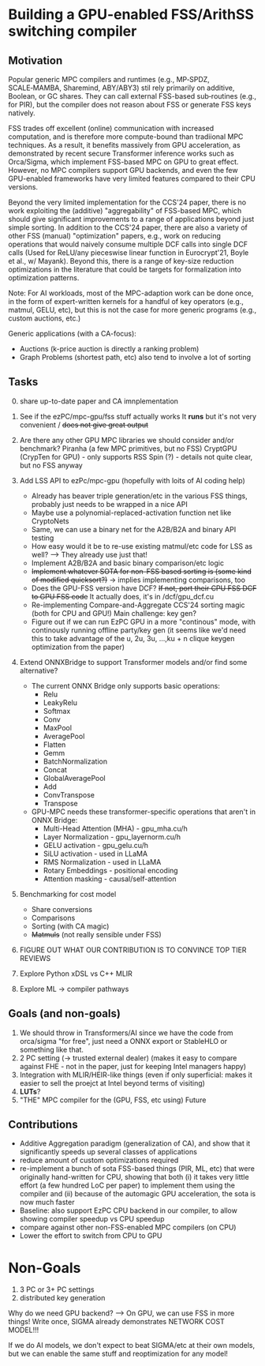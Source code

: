 # Building a GPU-enabled FSS/ArithSS switching compiler

## Motivation

Popular generic MPC compilers and runtimes (e.g., MP‑SPDZ, SCALE‑MAMBA, Sharemind, ABY/ABY3) stil rely primarily on additive, Boolean, or GC shares. 
They can call external FSS-based sub‑routines (e.g., for PIR), but the compiler does not reason about FSS or generate FSS keys natively.

FSS trades off excellent (online) communication with increased computation, and is therefore more compute-bound than tradiional MPC techniques.
As a result, it benefits massively from GPU acceleration, as demonstrated by recent secure Transformer inference works such as Orca/Sigma, which
implement FSS-based MPC on GPU to great effect. 
However, no MPC compilers support GPU backends, and even the few GPU-enabled frameworks have very limited features compared to their CPU versions. 

Beyond the very limited implementation for the CCS'24 paper, there is no work exploiting the (additive) "aggregability" of FSS-based MPC,
which should give significant improvements to a range of applications beyond just simple sorting.
In addition to the CCS'24 paper, there are also a variety of other FSS (manual) "optimization" papers, e.g.,
work on reducing operations that would naively consume multiple DCF calls into single DCF calls 
(Used for ReLU/any pieceswise linear function in Eurocrypt'21, Boyle et al., w/ Mayank).
Beyond this, there is a range of key-size reduction optimizations in the literature that could be targets for formalization into optimization patterns.

Note: For AI workloads, most of the MPC-adaption work can be done once, in the form of expert-written kernels for a handful of key operators (e.g., matmul, GELU, etc),
but this is not the case for more generic programs (e.g., custom auctions, etc.)

Generic applications (with a CA-focus):
* Auctions (k-price auction is directly a ranking problem)
* Graph Problems (shortest path, etc) also tend to involve a lot of sorting


## Tasks
0. share up-to-date paper and CA imnplementation
1. See if the ezPC/mpc-gpu/fss stuff actually works
   It **runs** but it's not very convenient / ~~does not give great output~~
1. Are there any other GPU MPC libraries we should consider and/or benchmark?
   Piranha (a few MPC primitives, but no FSS)
   CryptGPU (CrypTen for GPU) - only supports RSS
   Spin (?) - details not quite clear, but no FSS anyway
1. Add LSS API to ezPc/mpc-gpu (hopefully with loits of AI coding help)
    * Already has beaver triple generation/etc in the various FSS things, probably just needs to be wrapped in a nice API
    * Maybe use a polynomial-replaced-activation function net like CryptoNets
    * Same, we can use a binary net for the A2B/B2A and binary API testing
    * How easy would it be to re-use existing matmul/etc code for LSS as well? --> They already use just that!
    * Implement A2B/B2A and basic binary comparison/etc logic
    * ~~Implement whatever SOTA for non-FSS based sorting is (some kind of modified quicksort?)~~
      -> implies implementing comparisons, too
    * Does the GPU-FSS version have DCF? ~~If not, port their CPU FSS DCF to GPU FSS code~~
      It actually does, it's in /dcf/gpu_dcf.cu
    * Re-implementing Compare-and-Aggregate CCS'24 sorting magic (both for CPU and GPU!)
      Main challenge: key gen?
    * Figure out if we can run EzPC GPU in a more "continous" mode, with continously running offline party/key gen
      (it seems like we'd need this to take advantage of the u, 2u, 3u, ...,ku + n clique keygen optimization from the paper)

1. Extend ONNXBridge to support Transformer models and/or find some alternative?
    * The current ONNX Bridge only supports basic operations: 
      * Relu
      * LeakyRelu
      * Softmax
      * Conv
      * MaxPool
      * AveragePool
      * Flatten
      * Gemm
      * BatchNormalization
      * Concat
      * GlobalAveragePool
      * Add
      * ConvTranspose
      * Transpose
    * GPU-MPC needs these transformer-specific operations that aren't in ONNX Bridge:
      * Multi-Head Attention (MHA) - gpu_mha.cu/h
      * Layer Normalization - gpu_layernorm.cu/h
      * GELU activation - gpu_gelu.cu/h
      * SiLU activation - used in LLaMA
      * RMS Normalization - used in LLaMA
      * Rotary Embeddings - positional encoding
      * Attention masking - causal/self-attention

1. Benchmarking for cost model
    * Share conversions
    * Comparisons
    * Sorting (with CA magic)
    * ~~Matmuls~~ (not really sensible under FSS)

1. FIGURE OUT WHAT OUR CONTRIBUTION IS TO CONVINCE TOP TIER REVIEWS


1. Explore Python xDSL vs C++ MLIR 
1. Explore ML -> compiler pathways

## Goals (and non-goals)
1. We should throw in Transformers/AI since we have the code from orca/sigma "for free", just need a ONNX export or StableHLO or something like that.
1. 2 PC setting (-> trusted external dealer) (makes it easy to compare against FHE - not in the paper, just for keeping Intel managers happy)
1. Integration with MLIR/HEIR-like things (even if only superficial: makes it easier to sell the proejct at Intel beyond terms of visiting)
1. **LUTs**?
1. "THE" MPC compiler for the (GPU, FSS, etc using) Future

## Contributions
* Additive Aggregation paradigm (generalization of CA), and show that it significantly speeds up several classes of applications
* reduce amount of custom optimizations required
* re-implement a bunch of sota FSS-based things (PIR, ML, etc) that were originally hand-written for CPU,
  showing that both (i) it takes very little effort (a few hundred LoC per paper) to implement them using the compiler
  and (ii) because of the automagic GPU acceleration, the sota is now much faster
* Baseline: also support EzPC CPU backend in our compiler, to allow showing compiler speedup vs CPU speedup
* compare against other non-FSS-enabled MPC compilers (on CPU)
* Lower the effort to switch from CPU to GPU


# Non-Goals
1. 3 PC  or 3+ PC settings
2. distributed key generation

Why do we need GPU backend?
--> On GPU, we can use FSS in more things!
Write once, SIGMA already demonstrates
NETWORK COST MODEL!!!

If we do AI models, we don't expect to beat SIGMA/etc at their own models, but we can enable the same stuff and reoptimization for any model!